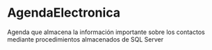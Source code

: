 # AgendaElectronica
Agenda que almacena la información importante sobre los contactos mediante procedimientos almacenados de SQL Server
